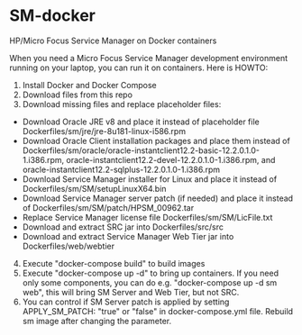 # SM-docker
HP/Micro Focus Service Manager on Docker containers

When you need a Micro Focus Service Manager development environment running on your laptop, you can run it on containers.
Here is HOWTO:
1. Install Docker and Docker Compose
2. Download files from this repo
3. Download missing files and replace placeholder files:
  - Download Oracle JRE v8 and place it instead of placeholder file Dockerfiles/sm/jre/jre-8u181-linux-i586.rpm
  - Download Oracle Client installation packages and place them instead of Dockerfiles/sm/oracle/oracle-instantclient12.2-basic-12.2.0.1.0-1.i386.rpm, oracle-instantclient12.2-devel-12.2.0.1.0-1.i386.rpm, and oracle-instantclient12.2-sqlplus-12.2.0.1.0-1.i386.rpm
  - Download Service Manager installer for Linux and place it instead of Dockerfiles/sm/SM/setupLinuxX64.bin
  - Download Service Manager server patch (if needed) and place it instead of Dockerfiles/sm/SM/patch/HPSM_00962.tar
  - Replace Service Manager license file Dockerfiles/sm/SM/LicFile.txt
  - Download and extract SRC jar into Dockerfiles/src/src
  - Download and extract Service Manager Web Tier jar into Dockerfiles/web/webtier
 4. Execute "docker-compose build" to build images
 5. Execute "docker-compose up -d" to bring up containers. If you need only some components, you can do e.g. "docker-compose up -d sm web", this will bring SM Server and Web Tier, but not SRC.
 6. You can control if SM Server patch is applied by setting APPLY_SM_PATCH: "true" or "false" in docker-compose.yml file. Rebuild sm image after changing the parameter.
  
